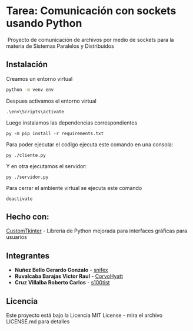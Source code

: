 # Tarea: Comunicación con sockets usando Python

​
Proyecto de comunicación de archivos por medio de sockets para la materia de Sistemas Paralelos y Distribuidos​

## Instalación

Creamos un entorno virtual

```bash
python -m venv env
```

​Despues activamos el entorno virtual

```shell
.\env\Scripts\activate
```

Luego instalamos las dependencias correspondientes

```shell
py -m pip install -r requirements.txt
```

Para poder ejecutar el codigo ejecuta este comando en una consola:

```shell
py ./cliente.py
```

Y en otra ejecutamos el servidor:

```shell
py ./servidor.py
```

Para cerrar el ambiente virtual se ejecuta este comando

```shell
deactivate
```

## Hecho con:

[CustomTkinter](https://github.com/TomSchimansky/CustomTkinter) - Librería de Python mejorada para interfaces gráficas para usuarios

## Integrantes

- **Nuñez Bello Gerardo Gonzalo** - [snifex](https://github.com/snifex)
- **Ruvalcaba Barajas Victor Raul** - [CorvoHyatt](https://github.com/CorvoHyatt)
- **Cruz Villalba Roberto Carlos** - [s100tist](https://github.com/s100tist)


## Licencia
Este proyecto está bajo la Licencia MIT License - mira el archivo LICENSE.md para detalles
